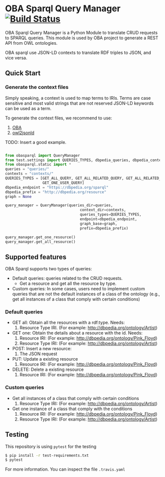 # OBA Sparql Query Manager [![Build Status](https://travis-ci.com/KnowledgeCaptureAndDiscovery/OBA_sparql.svg?branch=master)](https://travis-ci.com/KnowledgeCaptureAndDiscovery/OBA_sparql)

OBA Sparql Query Manager is a Python Module to translate CRUD requests to SPARQL queries. This module is used by
OBA project to generate a REST API from OWL ontologies.

OBA sparql use JSON-LD contexts to translate RDF triples to JSON, and vice versa.

## Quick Start

### Generate the context files

Simply speaking, a context is used to map terms to IRIs. Terms are case sensitive and most valid strings
that are not reserved JSON-LD keywords can be used as a term. 

To generate the context files, we recommend to use:

1. [OBA](https://oba.readthedocs.io/en/latest/quickstart/)
2. [owl2jsonld](https://github.com/stain/owl2jsonld)


TODO: Insert a good example.

```python

from obasparql import QueryManager
from test.settings import QUERIES_TYPES, dbpedia_queries, dbpedia_context, dbpedia_endpoint, dbpedia_prefix
from obasparql.static import * 
queries = "queries/"
contexts = "contexts/"
QUERIES_TYPES = [GET_ALL_QUERY, GET_ALL_RELATED_QUERY, GET_ALL_RELATED_USER_QUERY, GET_ALL_USER_QUERY, GET_ONE_QUERY,
                 GET_ONE_USER_QUERY]
dbpedia_endpoint = "https://dbpedia.org/sparql"
dbpedia_prefix = "http://dbpedia.org/resource"
graph = None

query_manager = QueryManager(queries_dir=queries,
                                  context_dir=contexts,
                                  queries_types=QUERIES_TYPES,
                                  endpoint=dbpedia_endpoint,
                                  graph_base=graph,
                                  prefix=dbpedia_prefix)

query_manager.get_one_resource()
query_manager.get_all_resource()
```

## Supported features

OBA Sparql supports two types of queries:

- Default queries: queries related to the CRUD requests.
    - Get a resource and get all the resource by type.
- Custom queries: In some cases, users need to implement custom queries that are not the default instances 
    of a class of the ontology (e.g., get all instances of a class that comply with certain conditions)

### Default queries
- GET all: Obtain all the resources with a rdf:type. Needs:
    1. Resource Type IRI. (For example: http://dbpedia.org/ontology/Artist)
- GET one: Obtain the details about a resource with the id. Needs:
    1. Resource IRI: (For example: http://dbpedia.org/ontology/Pink_Floyd)
    2. Resource Type IRI: (For example: http://dbpedia.org/ontology/Artist)
- POST: Insert a new resource:
    1. The JSON request
- PUT: Update a existing resource 
    1. Resource IRI: (For example: http://dbpedia.org/ontology/Pink_Floyd)
- DELETE: Delete a existing resource
    1. Resource IRI: (For example: http://dbpedia.org/ontology/Pink_Floyd)


### Custom queries

- Get all instances of a class that comply with certain conditions
    1. Resource Type IRI: (For example: http://dbpedia.org/ontology/Artist)
- Get one instance of a class that comply with the conditions
    1. Resource IRI: (For example: http://dbpedia.org/ontology/Pink_Floyd)
    2. Resource Type IRI: (For example: http://dbpedia.org/ontology/Artist)
  

## Testing

This repository is using `pytest` for the testing

```bash
$ pip install -r test-requirements.txt
$ pytest
```

For more information. You can inspect the file `.travis.yaml`
